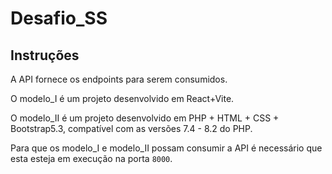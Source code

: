# Desafio_SS

## Instruções
A API fornece os endpoints para serem consumidos.

O modelo_I é um projeto desenvolvido em React+Vite.

O modelo_II é um projeto desenvolvido em PHP + HTML + CSS + Bootstrap5.3, compatível com as versões 7.4 - 8.2 do PHP.

Para que os modelo_I e modelo_II possam consumir a API é necessário que esta esteja em execução na porta `8000`.
